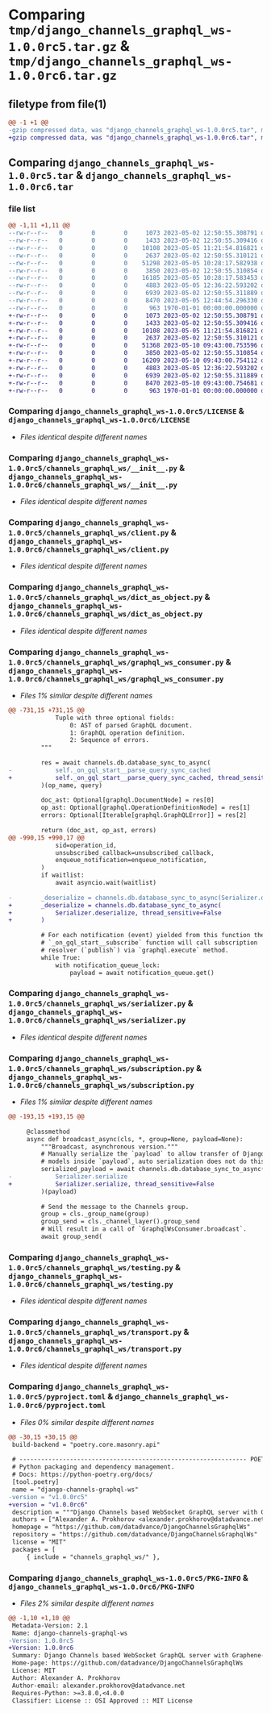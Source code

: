 # Comparing `tmp/django_channels_graphql_ws-1.0.0rc5.tar.gz` & `tmp/django_channels_graphql_ws-1.0.0rc6.tar.gz`

## filetype from file(1)

```diff
@@ -1 +1 @@
-gzip compressed data, was "django_channels_graphql_ws-1.0.0rc5.tar", max compression
+gzip compressed data, was "django_channels_graphql_ws-1.0.0rc6.tar", max compression
```

## Comparing `django_channels_graphql_ws-1.0.0rc5.tar` & `django_channels_graphql_ws-1.0.0rc6.tar`

### file list

```diff
@@ -1,11 +1,11 @@
--rw-r--r--   0        0        0     1073 2023-05-02 12:50:55.308791 django_channels_graphql_ws-1.0.0rc5/LICENSE
--rw-r--r--   0        0        0     1433 2023-05-02 12:50:55.309416 django_channels_graphql_ws-1.0.0rc5/channels_graphql_ws/__init__.py
--rw-r--r--   0        0        0    10108 2023-05-05 11:21:54.816821 django_channels_graphql_ws-1.0.0rc5/channels_graphql_ws/client.py
--rw-r--r--   0        0        0     2637 2023-05-02 12:50:55.310121 django_channels_graphql_ws-1.0.0rc5/channels_graphql_ws/dict_as_object.py
--rw-r--r--   0        0        0    51298 2023-05-05 10:28:17.582938 django_channels_graphql_ws-1.0.0rc5/channels_graphql_ws/graphql_ws_consumer.py
--rw-r--r--   0        0        0     3850 2023-05-02 12:50:55.310854 django_channels_graphql_ws-1.0.0rc5/channels_graphql_ws/serializer.py
--rw-r--r--   0        0        0    16185 2023-05-05 10:28:17.583453 django_channels_graphql_ws-1.0.0rc5/channels_graphql_ws/subscription.py
--rw-r--r--   0        0        0     4883 2023-05-05 12:36:22.593202 django_channels_graphql_ws-1.0.0rc5/channels_graphql_ws/testing.py
--rw-r--r--   0        0        0     6939 2023-05-02 12:50:55.311889 django_channels_graphql_ws-1.0.0rc5/channels_graphql_ws/transport.py
--rw-r--r--   0        0        0     8470 2023-05-05 12:44:54.296330 django_channels_graphql_ws-1.0.0rc5/pyproject.toml
--rw-r--r--   0        0        0      963 1970-01-01 00:00:00.000000 django_channels_graphql_ws-1.0.0rc5/PKG-INFO
+-rw-r--r--   0        0        0     1073 2023-05-02 12:50:55.308791 django_channels_graphql_ws-1.0.0rc6/LICENSE
+-rw-r--r--   0        0        0     1433 2023-05-02 12:50:55.309416 django_channels_graphql_ws-1.0.0rc6/channels_graphql_ws/__init__.py
+-rw-r--r--   0        0        0    10108 2023-05-05 11:21:54.816821 django_channels_graphql_ws-1.0.0rc6/channels_graphql_ws/client.py
+-rw-r--r--   0        0        0     2637 2023-05-02 12:50:55.310121 django_channels_graphql_ws-1.0.0rc6/channels_graphql_ws/dict_as_object.py
+-rw-r--r--   0        0        0    51368 2023-05-10 09:43:00.753596 django_channels_graphql_ws-1.0.0rc6/channels_graphql_ws/graphql_ws_consumer.py
+-rw-r--r--   0        0        0     3850 2023-05-02 12:50:55.310854 django_channels_graphql_ws-1.0.0rc6/channels_graphql_ws/serializer.py
+-rw-r--r--   0        0        0    16209 2023-05-10 09:43:00.754112 django_channels_graphql_ws-1.0.0rc6/channels_graphql_ws/subscription.py
+-rw-r--r--   0        0        0     4883 2023-05-05 12:36:22.593202 django_channels_graphql_ws-1.0.0rc6/channels_graphql_ws/testing.py
+-rw-r--r--   0        0        0     6939 2023-05-02 12:50:55.311889 django_channels_graphql_ws-1.0.0rc6/channels_graphql_ws/transport.py
+-rw-r--r--   0        0        0     8470 2023-05-10 09:43:00.754681 django_channels_graphql_ws-1.0.0rc6/pyproject.toml
+-rw-r--r--   0        0        0      963 1970-01-01 00:00:00.000000 django_channels_graphql_ws-1.0.0rc6/PKG-INFO
```

### Comparing `django_channels_graphql_ws-1.0.0rc5/LICENSE` & `django_channels_graphql_ws-1.0.0rc6/LICENSE`

 * *Files identical despite different names*

### Comparing `django_channels_graphql_ws-1.0.0rc5/channels_graphql_ws/__init__.py` & `django_channels_graphql_ws-1.0.0rc6/channels_graphql_ws/__init__.py`

 * *Files identical despite different names*

### Comparing `django_channels_graphql_ws-1.0.0rc5/channels_graphql_ws/client.py` & `django_channels_graphql_ws-1.0.0rc6/channels_graphql_ws/client.py`

 * *Files identical despite different names*

### Comparing `django_channels_graphql_ws-1.0.0rc5/channels_graphql_ws/dict_as_object.py` & `django_channels_graphql_ws-1.0.0rc6/channels_graphql_ws/dict_as_object.py`

 * *Files identical despite different names*

### Comparing `django_channels_graphql_ws-1.0.0rc5/channels_graphql_ws/graphql_ws_consumer.py` & `django_channels_graphql_ws-1.0.0rc6/channels_graphql_ws/graphql_ws_consumer.py`

 * *Files 1% similar despite different names*

```diff
@@ -731,15 +731,15 @@
             Tuple with three optional fields:
                 0: AST of parsed GraphQL document.
                 1: GraphQL operation definition.
                 2: Sequence of errors.
         """
 
         res = await channels.db.database_sync_to_async(
-            self._on_gql_start__parse_query_sync_cached
+            self._on_gql_start__parse_query_sync_cached, thread_sensitive=False
         )(op_name, query)
 
         doc_ast: Optional[graphql.DocumentNode] = res[0]
         op_ast: Optional[graphql.OperationDefinitionNode] = res[1]
         errors: Optional[Iterable[graphql.GraphQLError]] = res[2]
 
         return (doc_ast, op_ast, errors)
@@ -990,15 +990,17 @@
             sid=operation_id,
             unsubscribed_callback=unsubscribed_callback,
             enqueue_notification=enqueue_notification,
         )
         if waitlist:
             await asyncio.wait(waitlist)
 
-        _deserialize = channels.db.database_sync_to_async(Serializer.deserialize)
+        _deserialize = channels.db.database_sync_to_async(
+            Serializer.deserialize, thread_sensitive=False
+        )
 
         # For each notification (event) yielded from this function the
         # `_on_gql_start__subscribe` function will call subscription
         # resolver (`publish`) via `graphql.execute` method.
         while True:
             with notification_queue_lock:
                 payload = await notification_queue.get()
```

### Comparing `django_channels_graphql_ws-1.0.0rc5/channels_graphql_ws/serializer.py` & `django_channels_graphql_ws-1.0.0rc6/channels_graphql_ws/serializer.py`

 * *Files identical despite different names*

### Comparing `django_channels_graphql_ws-1.0.0rc5/channels_graphql_ws/subscription.py` & `django_channels_graphql_ws-1.0.0rc6/channels_graphql_ws/subscription.py`

 * *Files 1% similar despite different names*

```diff
@@ -193,15 +193,15 @@
 
     @classmethod
     async def broadcast_async(cls, *, group=None, payload=None):
         """Broadcast, asynchronous version."""
         # Manually serialize the `payload` to allow transfer of Django
         # models inside `payload`, auto serialization does not do this.
         serialized_payload = await channels.db.database_sync_to_async(
-            Serializer.serialize
+            Serializer.serialize, thread_sensitive=False
         )(payload)
 
         # Send the message to the Channels group.
         group = cls._group_name(group)
         group_send = cls._channel_layer().group_send
         # Will result in a call of `GraphqlWsConsumer.broadcast`.
         await group_send(
```

### Comparing `django_channels_graphql_ws-1.0.0rc5/channels_graphql_ws/testing.py` & `django_channels_graphql_ws-1.0.0rc6/channels_graphql_ws/testing.py`

 * *Files identical despite different names*

### Comparing `django_channels_graphql_ws-1.0.0rc5/channels_graphql_ws/transport.py` & `django_channels_graphql_ws-1.0.0rc6/channels_graphql_ws/transport.py`

 * *Files identical despite different names*

### Comparing `django_channels_graphql_ws-1.0.0rc5/pyproject.toml` & `django_channels_graphql_ws-1.0.0rc6/pyproject.toml`

 * *Files 0% similar despite different names*

```diff
@@ -30,15 +30,15 @@
 build-backend = "poetry.core.masonry.api"
 
 # --------------------------------------------------------------- POETRY
 # Python packaging and dependency management.
 # Docs: https://python-poetry.org/docs/
 [tool.poetry]
 name = "django-channels-graphql-ws"
-version = "v1.0.0rc5"
+version = "v1.0.0rc6"
 description = """Django Channels based WebSocket GraphQL server with Graphene-like subscriptions"""
 authors = ["Alexander A. Prokhorov <alexander.prokhorov@datadvance.net>"]
 homepage = "https://github.com/datadvance/DjangoChannelsGraphqlWs"
 repository = "https://github.com/datadvance/DjangoChannelsGraphqlWs"
 license = "MIT"
 packages = [
     { include = "channels_graphql_ws/" },
```

### Comparing `django_channels_graphql_ws-1.0.0rc5/PKG-INFO` & `django_channels_graphql_ws-1.0.0rc6/PKG-INFO`

 * *Files 2% similar despite different names*

```diff
@@ -1,10 +1,10 @@
 Metadata-Version: 2.1
 Name: django-channels-graphql-ws
-Version: 1.0.0rc5
+Version: 1.0.0rc6
 Summary: Django Channels based WebSocket GraphQL server with Graphene-like subscriptions
 Home-page: https://github.com/datadvance/DjangoChannelsGraphqlWs
 License: MIT
 Author: Alexander A. Prokhorov
 Author-email: alexander.prokhorov@datadvance.net
 Requires-Python: >=3.8.0,<4.0.0
 Classifier: License :: OSI Approved :: MIT License
```

